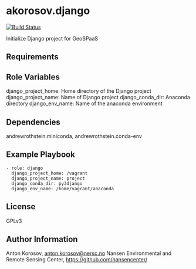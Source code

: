 akorosov.django
=========

[![Build Status](https://travis-ci.org/nansencenter/ansible-role-django.svg?branch=master)](https://travis-ci.org/nansencenter/ansible-role-django)

Initialize Django project for GeoSPaaS

Requirements
------------


Role Variables
--------------

django_project_home: Home directory of the Django project
django_project_name: Name of Django project
django_conda_dir: Anaconda directory
django_env_name: Name of the anaconda environment


Dependencies
------------

andrewrothstein.miniconda, andrewrothstein.conda-env


Example Playbook
----------------

    - role: django
      django_project_home: /vagrant
      django_project_name: project
      django_conda_dir: py3django
      django_env_name: /home/vagrant/anaconda

License
-------

GPLv3

Author Information
------------------

Anton Korosov, anton.korosov@nersc.no
Nansen Environmental and Remote Sensing Center, https://github.com/nansencenter/
